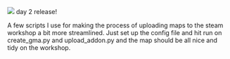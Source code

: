 [![ ](https://img.shields.io/badge/Open_Source_Week-white?logo=opensourceinitiative)](https://github.com/zen-ham#open-source-week-) day 2 release!

A few scripts I use for making the process of uploading maps to the steam workshop a bit more streamlined. Just set up the config file and hit run on create_gma.py and upload_addon.py and the map should be all nice and tidy on the workshop.
